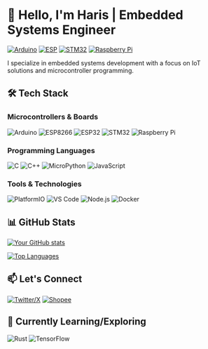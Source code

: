 # 👋 Hello, I'm Haris | Embedded Systems Engineer

[![Arduino](https://img.shields.io/badge/-Arduino-00979D?style=flat&logo=arduino&logoColor=white)](https://www.arduino.cc/)
[![ESP](https://img.shields.io/badge/-ESP32-E7352C?style=flat&logo=espressif&logoColor=white)](https://www.espressif.com/)
[![STM32](https://img.shields.io/badge/-STM32-03234B?style=flat&logo=stmicroelectronics&logoColor=white)](https://www.st.com/)
[![Raspberry Pi](https://img.shields.io/badge/-Raspberry%20Pi-C51A4A?style=flat&logo=raspberrypi&logoColor=white)](https://www.raspberrypi.org/)

I specialize in embedded systems development with a focus on IoT solutions and microcontroller programming.

## 🛠 Tech Stack

### Microcontrollers & Boards
![Arduino](https://img.shields.io/badge/Arduino_IDE-00979D?style=for-the-badge&logo=arduino&logoColor=white)
![ESP8266](https://img.shields.io/badge/ESP8266-E7352C?style=for-the-badge&logo=espressif&logoColor=white)
![ESP32](https://img.shields.io/badge/ESP32-E7352C?style=for-the-badge&logo=espressif&logoColor=white)
![STM32](https://img.shields.io/badge/STM32-03234B?style=for-the-badge&logo=stmicroelectronics&logoColor=white)
![Raspberry Pi](https://img.shields.io/badge/Raspberry%20Pi-C51A4A?style=for-the-badge&logo=raspberrypi&logoColor=white)

### Programming Languages
![C](https://img.shields.io/badge/C-00599C?style=for-the-badge&logo=c&logoColor=white)
![C++](https://img.shields.io/badge/C++-00599C?style=for-the-badge&logo=c%2B%2B&logoColor=white)
![MicroPython](https://img.shields.io/badge/MicroPython-2B5B84?style=for-the-badge&logo=python&logoColor=white)
![JavaScript](https://img.shields.io/badge/JavaScript-F7DF1E?style=for-the-badge&logo=javascript&logoColor=black)

### Tools & Technologies
![PlatformIO](https://img.shields.io/badge/PlatformIO-FF9E0F?style=for-the-badge&logo=platformio&logoColor=white)
![VS Code](https://img.shields.io/badge/VS_Code-007ACC?style=for-the-badge&logo=visual-studio-code&logoColor=white)
![Node.js](https://img.shields.io/badge/Node.js-339933?style=for-the-badge&logo=nodedotjs&logoColor=white)
![Docker](https://img.shields.io/badge/Docker-2496ED?style=for-the-badge&logo=docker&logoColor=white)



## 📊 GitHub Stats

[![Your GitHub stats](https://github-readme-stats.vercel.app/api?username=harissfx&show_icons=true&theme=radical)](https://github.com/harissfx)

[![Top Languages](https://github-readme-stats.vercel.app/api/top-langs/?username=harissfx&layout=compact&theme=radical)](https://github.com/harissfx)

## 📫 Let's Connect


[![Twitter/X](https://img.shields.io/badge/Twitter/X-000000?style=for-the-badge&logo=x&logoColor=white)](https://x.com/HarisSfx)
[![Shopee](https://img.shields.io/badge/Shopee-EE4D2D?style=for-the-badge&logo=shopee&logoColor=white)](https://shopee.co.id/hr_project_)


## 🎯 Currently Learning/Exploring

![Rust](https://img.shields.io/badge/Rust-000000?style=for-the-badge&logo=rust&logoColor=white)
![TensorFlow](https://img.shields.io/badge/TensorFlow-FF6F00?style=for-the-badge&logo=tensorflow&logoColor=white)
